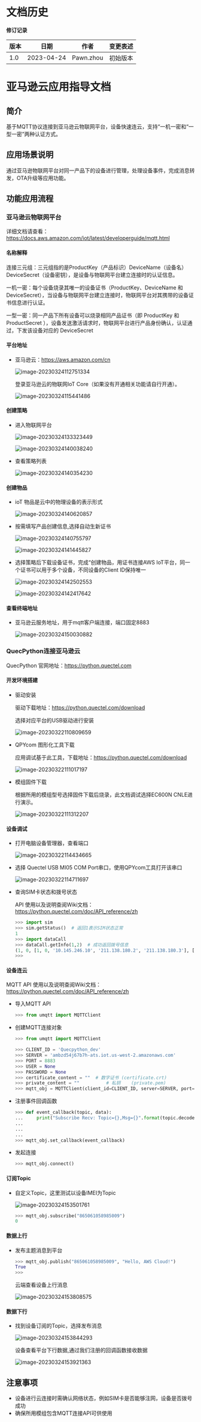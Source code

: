 # 文档历史

**修订记录**

| **版本** | **日期**   | **作者**  | **变更表述** |
| -------- | ---------- | --------- | ------------ |
| 1.0      | 2023-04-24 | Pawn.zhou | 初始版本     |



# 亚马逊云应用指导文档

## 简介

基于MQTT协议连接到亚马逊云物联网平台，设备快速连云，支持“一机一密和“一型一密”两种认证方式。

## 应用场景说明

通过亚马逊物联网平台对同一产品下的设备进行管理，处理设备事件，完成消息转发，OTA升级等应用功能。

## 功能应用流程

### 亚马逊云物联网平台

详细文档请查看：https://docs.aws.amazon.com/iot/latest/developerguide/mqtt.html

#### 名称解释

连接三元组：三元组指的是ProductKey（产品标识）DeviceName（设备名）DeviceSecret（设备密钥），是设备与物联网平台建立连接时的认证信息。

一机一密：每个设备烧录其唯一的设备证书（ProductKey、DeviceName 和 DeviceSecret），当设备与物联网平台建立连接时，物联网平台对其携带的设备证书信息进行认证。

一型一密：同一产品下所有设备可以烧录相同产品证书（即 ProductKey 和 ProductSecret ），设备发送激活请求时，物联网平台进行产品身份确认，认证通过，下发该设备对应的 DeviceSecret

#### 平台地址

- 亚马逊云：https://aws.amazon.com/cn

  ![image-20230324112751334](../media/coulds/iot_aliyun/image-20230324112751334.png)

  登录亚马逊云的物联网IoT Core（如果没有开通相关功能请自行开通）。
  
  ![image-20230324115441486](../media/coulds/iot_aliyun/image-20230324115441486.png)

#### 创建策略

- 进入物联网平台

  ![image-20230324133323449](../media/coulds/iot_aliyun/image-20230324133323449.png)

  ![image-20230324140038240](../media/coulds/iot_aliyun/image-20230324140038240.png)

- 查看策略列表

  ![image-20230324140354230](../media/coulds/iot_aliyun/image-20230324140354230.png)

#### 创建物品

- ioT 物品是云中的物理设备的表示形式

  ![image-20230324140620857](../media/coulds/iot_aliyun/image-20230324140620857.png)

- 按需填写产品创建信息,选择自动生新证书

  ![image-20230324140755797](../media/coulds/iot_aliyun/image-20230324140755797.png)

  ![image-20230324141445827](../media/coulds/iot_aliyun/image-20230324141445827.png)

- 选择策略后下载设备证书，完成“创建物品，用证书连接AWS IoT平台，同一个证书可以用于多个设备，不同设备的Client ID保持唯一

  ![image-20230324142502553](../media/coulds/iot_aliyun/image-20230324142502553.png)
  
  ![image-20230324142417642](../media/coulds/iot_aliyun/image-20230324142417642.png)

#### 查看终端地址

- 亚马逊云服务地址，用于mqtt客户端连接，端口固定8883

  ![image-20230324150030882](../media/coulds/iot_aliyun/image-20230324150030882.png)

### QuecPython连接亚马逊云

QuecPython 官网地址：https://python.quectel.com

#### 开发环境搭建

- 驱动安装

  驱动下载地址：https://python.quectel.com/download

  选择对应平台的USB驱动进行安装

  ![image-20230322110809659](../media/coulds/iot_aliyun/aliyun_15.png)

- QPYcom 图形化工具下载

  应用调试基于此工具，下载地址：https://python.quectel.com/download

  ![image-20230322111017197](../media/coulds/iot_aliyun/aliyun_16.png)

- 模组固件下载

  根据所用的模组型号选择固件下载后烧录，此文档调试选择EC600N CNLE进行演示。

  ![image-20230322111312207](../media/coulds/iot_aliyun/aliyun_17.png)

#### 设备调试

- 打开电脑设备管理器，查看端口

    ![image-20230322114434665](../media/coulds/iot_aliyun/aliyun_18.png)

- 选择 Quectel USB MI05 COM Port串口，使用QPYcom工具打开该串口

  ![image-20230322114711697](../media/coulds/iot_aliyun/aliyun_19.png)

- 查询SIM卡状态和拨号状态

  API 使用以及说明查阅Wiki文档：https://python.quectel.com/doc/API_reference/zh

  ```python
  >>> import sim
  >>> sim.getStatus()  # 返回1表示SIM状态正常
  1
  >>> import dataCall
  >>> dataCall.getInfo(1,2)  # 成功返回拨号信息
  (1, 0, [1, 0, '10.145.246.10', '211.138.180.2', '211.138.180.3'], [1, 0, '::', '::', '::'])
  >>> 
  ```

#### 设备连云

MQTT API 使用以及说明查阅Wiki文档：https://python.quectel.com/doc/API_reference/zh

- 导入MQTT API

  ```python
  >>> from umqtt import MQTTClient
  ```

- 创建MQTT连接对象

  ```python
  >>> from umqtt import MQTTClient
  
  >>> CLIENT_ID = 'Quecpython_dev'
  >>> SERVER = 'ambzd54j67b7h-ats.iot.us-west-2.amazonaws.com'						
  >>> PORT = 8883
  >>> USER = None
  >>> PASSWORD = None
  >>> certificate_content = "" 	# 数字证书 (certificate.crt)
  >>> private_content = ""   		# 私钥	(private.pem)
  >>> mqtt_obj = MQTTClient(client_id=CLIENT_ID, server=SERVER, port=PORT,user=USER,password=PASSWORD,keepalive=30,ssl=True,ssl_params={"cert": certificate_content,"key": private_content})
  ```

- 注册事件回调函数

  ```python
  >>> def event_callback(topic, data):
  ...     print("Subscribe Recv: Topic={},Msg={}".format(topic.decode(),msg.decode()))
  ...     
  ...     
  ... 
  >>> mqtt_obj.set_callback(event_callback)
  ```

- 发起连接

  ```python
  >>> mqtt_obj.connect()
  ```
  

#### 订阅Topic

- 自定义Topic，这里测试以设备IMEI为Topic

  ![image-20230324153501761](../media/coulds/iot_aliyun/image-20230324153501761.png)

  ```python
  >>> mqtt_obj.subscribe("865061058985009")
  0
  ```
#### 数据上行

- 发布主题消息到平台

  ```python
  >>> mqtt_obj.publish("865061058985009", "Hello, AWS Cloud!")
  True
  >>> 
  ```

  云端查看设备上行消息

  ![image-20230324153808575](../media/coulds/iot_aliyun/image-20230324153808575.png)


#### 数据下行

- 找到设备订阅的Topic，选择发布消息

  ![image-20230324153844293](../media/coulds/iot_aliyun/image-20230324153844293.png)

  设备查看平台下行数据,通过我们注册的回调函数接收数据

  ![image-20230324153921363](../media/coulds/iot_aliyun/image-20230324153921363.png)

## 注意事项

- 设备进行云连接时需确认网络状态，例如SIM卡是否能够注网，设备是否拨号成功
- 确保所用模组包含MQTT连接API可供使用


